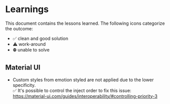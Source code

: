 # Learnings

This document contains the lessons learned. The following icons categorize the outcome:

- ✅ clean and good solution
- ⚠ work-around
- ⛔ unable to solve

## Material UI

- Custom styles from emotion styled are not applied due to the lower specificity. <br> ✅ It's possible to control the inject order to fix this issue: https://material-ui.com/guides/interoperability/#controlling-priority-3

